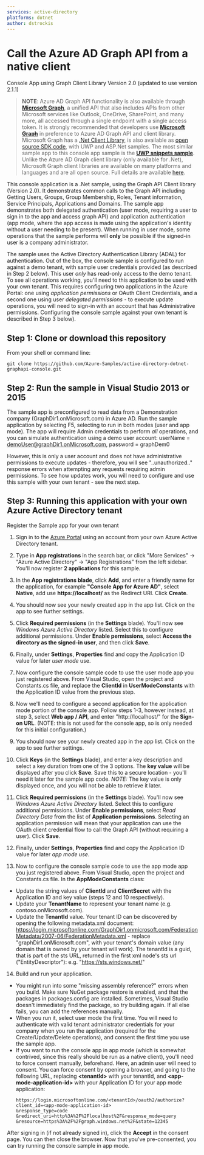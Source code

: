 ```yaml
---
services: active-directory
platforms: dotnet
author: dstrockis
---
```


# Call the Azure AD Graph API from a native client

Console App using Graph Client Library Version 2.0 (updated to use version 2.1.1)

> **NOTE**: Azure AD Graph API functionality is also available through [**Microsoft Graph**](https://graph.microsoft.com), a unified API that also includes APIs from other Microsoft services like Outlook, OneDrive, SharePoint, and many more, all accessed through a single endpoint with a single access token. It is strongly recommended that developers use [**Microsoft Graph**](https://graph.microsoft.com) in preference to Azure AD Graph API and client library. Microsoft Graph has a [.Net Client Library](https://www.nuget.org/packages/Microsoft.Graph), is also available as [open source SDK code](https://github.com/microsoftgraph/msgraph-sdk-dotnet), with UWP and ASP.Net samples. The most similar sample app to this console app sample is the [**UWP snippets sample**](https://github.com/microsoftgraph/uwp-csharp-snippets-sample). Unlike the Azure AD Graph client library (only available for .Net), Microsoft Graph client libraries are available on many platforms and languages and are all open source.  Full details are available [here](https://graph.microsoft.io/en-us/code-samples-and-sdks).


This console application is a .Net sample, using the Graph API Client library (Version 2.0). It demonstrates common calls to the Graph API including Getting Users, Groups, Group Membership, Roles, Tenant information, Service Principals, Applications and Domains. The sample app demonstrates both delegated authentication (user mode, requiring a user to sign in to the app and access graph API) and application authentication (app mode, where the app access is made using the application's identity without a user needing to be present).  When running in user mode, some operations that the sample performs will **only** be possible if the signed-in user is a company administrator.

The sample uses the Active Directory Authentication Library (ADAL) for authentication. Out of the box, the console sample is configured to run against a demo tenant, with sample user credentials provided (as described in Step 2 below).  This user *only* has read-only access to the demo tenant. To see all operations working, you'll need to this application to be used with your own tenant. This requires configuring two applications in the Azure Portal: one using *application permissions* or OAuth Client Credentials, and a second one using user *delegated permissions* - to execute update operations, you will need to sign-in with an account that has Administrative permissions. Configuring the console sample against your own tenant is described in Step 3 below).


## Step 1: Clone or download this repository
From your shell or command line:

`git clone https://github.com/Azure-Samples/active-directory-dotnet-graphapi-console.git`


## Step 2: Run the sample in Visual Studio 2013 or 2015
The sample app is preconfigured to read data from a Demonstration company (GraphDir1.onMicrosoft.com) in Azure AD. 
Run the sample application by selecting F5, selecting to run in both modes (user and app mode).  The app will require Admin credentials to perform *all* operations, and you can simulate authentication using a demo user account: userName =  demoUser@graphDir1.onMicrosoft.com, password = graphDem0 

However, this is only a user account and does not have administrative permissions to execute updates - therefore, you
will see "..unauthorized.." response errors when attempting any requests requiring admin permissions.  To see how updates
work, you will need to configure and use this sample with your own tenant - see the next step.

## Step 3: Running this application with your own Azure Active Directory tenant
Register the Sample app for your own tenant 

1. Sign in to the [Azure Portal](https://portal.azure.com) using an account from your own Azure Active Directory tenant.

2. Type in **App registrations** in the search bar, or click "More Services" -> "Azure Active Directory" -> "App Registrations" from the left sidebar.  You'll now register **2 applications** for this sample.

3. In the **App registrations blade**, click **Add**, and enter a friendly name for the application, for example **"Console App for Azure AD"**, select **Native**, add use **https://localhost/** as the Redirect URI. Click **Create**.

4. You should now see your newly created app in the app list.  Click on the app to see further settings.

5. Click **Required permissions** (in the **Settings** blade).  You'll now see *Windows Azure Active Directory* listed. Select this to configure additional permissions. Under **Enable permissions**, select **Access the directory as the signed-in user**, and then click **Save**.

6. Finally, under **Settings**, **Properties** find and copy the Application ID value for later *user mode* use.

7. Now configure the console sample code to use the user mode app you just registered above. From Visual Studio, open the project and Constants.cs file, and replace the **ClientId** in **UserModeConstants** with the Application ID value from the previous step.

8. Now we'll need to configure a second application for the application mode portion of the console app. Follow steps 1-3, however instead, at step 3, select **Web app / API**, and enter "http://localhost/" for the **Sign-on URL**. (NOTE: this is not used for the console app, so is only needed for this initial configuration.)

9. You should now see your newly created app in the app list.  Click on the app to see further settings.

10. Click **Keys** (in the **Settings** blade), and enter a key description and select a key duration from one of the 3 options.  The **key value** will be displayed after you click **Save**. Save this to a secure location - you'll need it later for the sample app code. *NOTE:* The key value is only displayed once, and you will not be able to retrieve it later.

11. Click **Required permissions** (in the **Settings** blade).  You'll now see *Windows Azure Active Directory* listed. Select this to configure additional permissions. Under **Enable permissions**, select *Read Directory Data* from the list of **Application permissions**.  Selecting an application permission will mean that your application can use the OAuth client credential flow to call the Graph API (without requiring a user). Click **Save**.

12. Finally, under **Settings**, **Properties** find and copy the Application ID value for later *app mode use*.

13. Now to configure the console sample code to use the app mode app you just registered above. From Visual Studio, open the project and Constants.cs file. In the **AppModeConstants** class: 
+ Update the string values of **ClientId** and **ClientSecret** with the Application ID and key value (steps 12 and 10 respectively).
+ Update your **TenantName** to represent your tenant name (e.g. contoso.onMicrosoft.com). 
+ Update the **TenantId** value. Your tenant ID can be discovered by opening the following metadata.xml document: https://login.microsoftonline.com/GraphDir1.onmicrosoft.com/FederationMetadata/2007-06/FederationMetadata.xml  - replace "graphDir1.onMicrosoft.com", with your tenant's domain value (any domain that is owned by your tenant will work).  The tenantId is a guid, that is part of the sts URL, returned in the first xml node's sts url ("EntityDescriptor"): e.g. "https://sts.windows.net/<tenantIdvalue>"

14. Build and run your application.  
+ You might run into some "missing assembly reference?" errors when you build. Make sure NuGet package restore is enabled, and that the packages in packages.config are installed. Sometimes, Visual Studio doesn't immediately find the package, so try building again. If all else fails, you can add the references manually.
+ When you run it, select user mode the first time. You will need to authenticate with valid tenant administrator credentials for your company when you run the application (required for the Create/Update/Delete operations), and consent the first time you use the sample app.
+ If you want to run the console app in app mode (which is somewhat contrived, since this really should be run as a native client), you'll need to force consent manually, beforehand. Here, an admin user will need to consent.  You can force consent by opening a browser, and going to the following URL, replacing **\<tenantId\>** with your tenantId, and **\<app-mode-application-id\>** with your Application ID for your app mode application:
   ```http
   https://login.microsoftonline.com/<tenantId>/oauth2/authorize?
   client_id=<app-mode-application-id>
   &response_type=code
   &redirect_uri=http%3A%2F%2Flocalhost%2F&response_mode=query
   &resource=https%3A%2F%2Fgraph.windows.net%2F&state=12345
   ```
After signing in (if not already signed in), click the **Accept** in the consent page.  You can then close the browser.  Now that you've pre-consented, you can try running the console sample in app mode.
